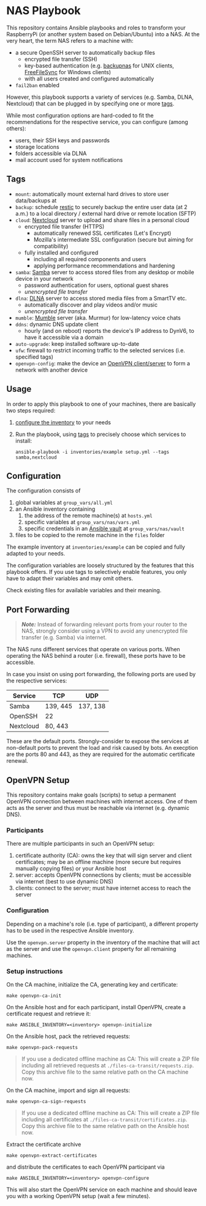# NAS Playbook

This repository contains Ansible playbooks and roles to transform your RaspberryPi (or another system based on Debian/Ubuntu) into a NAS.
At the very heart, the term NAS refers to a machine with:

* a secure OpenSSH server to automatically backup files
  * encrypted file transfer (SSH)
  * key-based authentication (e.g. [backupnas](https://github.com/sebschlicht/backupnas) for UNIX clients, [FreeFileSync](https://freefilesync.org/) for Windows clients)
  * with all users created and configured automatically
* `fail2ban` enabled

However, this playbook supports a variety of services (e.g. Samba, DLNA, Nextcloud) that can be plugged in by specifying one or more [tags](#tags).

While most configuration options are hard-coded to fit the recommendations for the respective service, you can configure (among others):

* users, their SSH keys and passwords
* storage locations
* folders accessible via DLNA
* mail account used for system notifications

## Tags

* `mount`: automatically mount external hard drives to store user data/backups at
* `backup`: schedule [restic](https://restic.net/) to securely backup the entire user data (at 2 a.m.) to a local directory / external hard drive or remote location (SFTP)
* `cloud`: [Nextcloud](https://nextcloud.com/) server to upload and share files in a personal cloud
  * encrypted file transfer (HTTPS)
    * automatically renewed SSL certificates (Let's Encrypt)
    * Mozilla's intermediate SSL configuration (secure but aiming for compatibility)
  * fully installed and configured
    * including all required components and users
    * applying performance recommendations and hardening
* `samba`: [Samba](https://www.samba.org/) server to access stored files from any desktop or mobile device in your network
  * password authentication for users, optional guest shares
  * *unencrypted file transfer*
* `dlna`: [DLNA](https://en.wikipedia.org/wiki/Digital_Living_Network_Alliance) server to access stored media files from a SmartTV etc.
  * automatically discover and play videos and/or music
  * *unencrypted file transfer*
* `mumble`: [Mumble](https://www.mumble.info/) server (aka. Murmur) for low-latency voice chats
* `ddns`: dynamic DNS update client
  * hourly (and on reboot) reports the device's IP address to DynV6, to have it accessible via a domain
* `auto-upgrade`: keep installed software up-to-date
* `ufw`: firewall to restrict incoming traffic to the selected services (i.e. specified tags)
* `openvpn-config`: make the device an [OpenVPN client/server](#openvpn-setup) to form a network with another device

## Usage

In order to apply this playbook to one of your machines, there are basically two steps required:

1. [configure the inventory](#inventory-configuration) to your needs
2. Run the playbook, using [tags](#tags) to precisely choose which services to install:

       ansible-playbook -i inventories/example setup.yml --tags samba,nextcloud

## Configuration

The configuration consists of
1. global variables at `group_vars/all.yml`
2. an Ansible inventory containing
   1. the address of the remote machine(s) at `hosts.yml`
   2. specific variables at `group_vars/nas/vars.yml`
   3. specific credentials in an [Ansible vault](https://docs.ansible.com/ansible/latest/user_guide/vault.html) at `group_vars/nas/vault`
3. files to be copied to the remote machine in the `files` folder

The example inventory at `inventories/example` can be copied and fully adapted to your needs.

The configuration variables are loosely structured by the features that this playbook offers.
If you use tags to selectively enable features, you only have to adapt their variables and may omit others.

Check existing files for available variables and their meaning.

## Port Forwarding

> **_Note:_** Instead of forwarding relevant ports from your router to the NAS, strongly consider using a VPN to avoid any unencrypted file transfer (e.g. Samba) via internet.

The NAS runs different services that operate on various ports.
When operating the NAS behind a router (i.e. firewall), these ports have to be accessible.

In case you insist on using port forwarding, the following ports are used by the respective services:

| Service   | TCP      | UDP      |
| --------- | -------- | -------- |
| Samba     | 139, 445 | 137, 138 |
| OpenSSH   | 22       |
| Nextcloud | 80, 443  |

These are the default ports.
Strongly-consider to expose the services at non-default ports to prevent the load and risk caused by bots.
An execption are the ports 80 and 443, as they are required for the automatic certificate renewal.

## OpenVPN Setup

This repository contains make goals (scripts) to setup a permanent OpenVPN connection between machines with internet access.
One of them acts as the server and thus must be reachable via internet (e.g. dynamic DNS).

### Participants

There are multiple participants in such an OpenVPN setup:

1. certificate authority (CA): owns the key that will sign server and client certificates; may be an offline machine (more secure but requires manually copying files) or your Ansible host
2. server: accepts OpenVPN connections by clients; must be accessible via internet (best to use dynamic DNS)
3. clients: connect to the server; must have internet access to reach the server

### Configuration

Depending on a machine's role (i.e. type of participant), a different property has to be used in the respective Ansible inventory.

Use the `openvpn.server` property in the inventory of the machine that will act as the server and use the `openvpn.client` property for all remaining machines.

### Setup instructions

On the CA machine, initialize the CA, generating key and certificate:

    make openvpn-ca-init

On the Ansible host and for each participant, install OpenVPN, create a certificate request and retrieve it:

    make ANSIBLE_INVENTORY=<inventory> openvpn-initialize

On the Ansible host, pack the retrieved requests:

    make openvpn-pack-requests

>If you use a dedicated offline machine as CA:
>This will create a ZIP file including all retrieved requests at `./files-ca-transit/requests.zip`.
>Copy this archive file to the same relative path on the CA machine now.

On the CA machine, import and sign all requests:

    make openvpn-ca-sign-requests

>If you use a dedicated offline machine as CA:
>This will create a ZIP file including all certificates at `./files-ca-transit/certificates.zip`.
>Copy this archive file to the same relative path on the Ansible host now.

Extract the certificate archive

    make openvpn-extract-certificates

and distribute the certificates to each OpenVPN participant via

    make ANSIBLE_INVENTORY=<inventory> openvpn-configure

This will also start the OpenVPN service on each machine and should leave you with a working OpenVPN setup (wait a few minutes).
